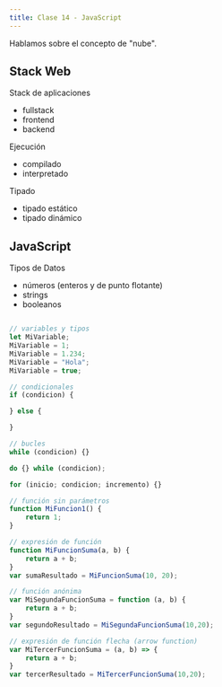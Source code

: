```yaml
---
title: Clase 14 - JavaScript
---
```


Hablamos sobre el concepto de "nube".

## Stack Web

Stack de aplicaciones
- fullstack
- frontend
- backend

Ejecución
- compilado
- interpretado

Tipado
- tipado estático
- tipado dinámico

## JavaScript

Tipos de Datos

- números (enteros y de punto flotante)
- strings
- booleanos

```js

// variables y tipos
let MiVariable;
MiVariable = 1;
MiVariable = 1.234;
MiVariable = "Hola";
MiVariable = true;

// condicionales
if (condicion) {

} else {

}

// bucles
while (condicion) {}

do {} while (condicion);

for (inicio; condicion; incremento) {}

// función sin parámetros
function MiFuncion1() {
    return 1;
}

// expresión de función
function MiFuncionSuma(a, b) {
    return a + b;
}
var sumaResultado = MiFuncionSuma(10, 20);

// función anónima
var MiSegundaFuncionSuma = function (a, b) {
    return a + b;
}
var segundoResultado = MiSegundaFuncionSuma(10,20);

// expresión de función flecha (arrow function)
var MiTercerFuncionSuma = (a, b) => {
    return a + b;
}
var tercerResultado = MiTercerFuncionSuma(10,20);

```
